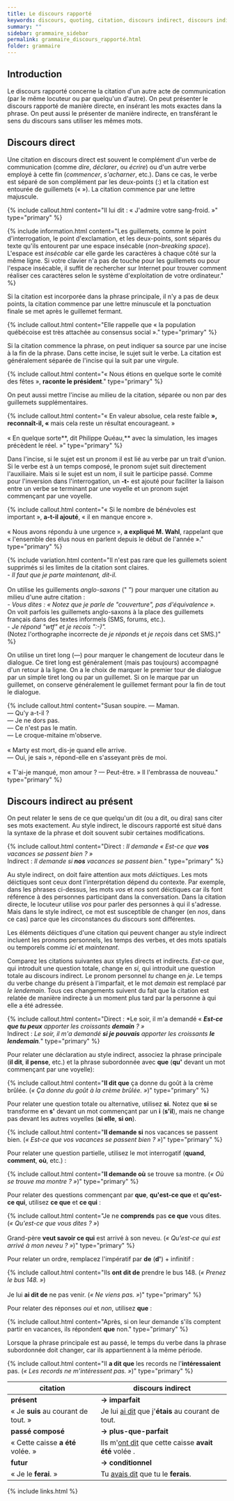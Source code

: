 ```yaml
---
title: Le discours rapporté
keywords: discours, quoting, citation, discours indirect, discours indirect, discours rapporté
summary: ""
sidebar: grammaire_sidebar
permalink: grammaire_discours_rapporté.html
folder: grammaire
---
```


## Introduction

Le discours rapporté concerne la citation d'un autre acte de communication (par le même locuteur ou par quelqu'un d'autre). On peut présenter le discours rapporté de manière directe, en insérant les mots exactes dans la phrase. On peut aussi le présenter de manière indirecte, en transférant le sens du discours sans utiliser les mêmes mots.

## Discours direct

Une citation en discours direct est souvent le complément d'un verbe de communication (comme *dire*, *déclarer*, ou *écrire*) ou d'un autre verbe employé à cette fin (*commencer*, *s'acharner*, etc.). Dans ce cas, le verbe est séparé de son complément par les deux-points (:) et la citation est entourée de guillemets («&nbsp;»). La citation commence par une lettre majuscule.

{% include callout.html content="Il lui dit : «&nbsp;J'admire votre sang-froid.&nbsp;»" type="primary" %}

{% include information.html content="Les guillemets, comme le point d'interrogation, le point d'exclamation, et les deux-points, sont séparés du texte qu'ils entourent par une espace insécable (*non-breaking space*). L'espace est *insécable* car elle garde les caractères à chaque côté sur la même ligne. Si votre clavier n'a pas de touche pour les guillemets ou pour l'espace insécable, il suffit de rechercher sur Internet pour trouver comment réaliser ces caractères selon le système d'exploitation de votre ordinateur." %}

Si la citation est incorporée dans la phrase principale, il n'y a pas de deux points, la citation commence par une lettre minuscule et la ponctuation finale se met après le guillemet fermant.

{% include callout.html content="Elle rappelle que «&nbsp;la population québécoise est très attachée au consensus social&nbsp;»." type="primary" %}

Si la citation commence la phrase, on peut indiquer sa source par une incise à la fin de la phrase. Dans cette incise, le sujet suit le verbe. La citation est généralement séparée de l'incise qui la suit par une virgule.

{% include callout.html content="«&nbsp;Nous étions en quelque sorte le comité des fêtes&nbsp;», **raconte le président**." type="primary" %}

On peut aussi mettre l'incise au milieu de la citation, séparée ou non par des guillemets supplémentaires.

{% include callout.html content="«&nbsp;En valeur absolue, cela reste faible&nbsp;**», reconnaît-il, «**&nbsp;mais cela reste un résultat encourageant.&nbsp;»<br/><br/>«&nbsp;En quelque sorte**, dit Philippe Quéau,** avec la simulation, les images précèdent le réel.&nbsp;»" type="primary" %}

Dans l'incise, si le sujet est un pronom il est lié au verbe par un trait d'union. Si le verbe est à un temps composé, le pronom sujet suit directement l'auxiliaire. Mais si le sujet est un nom, il suit le participe passé. Comme pour l'inversion dans l'interrogation, un **-t-** est ajouté pour faciliter la liaison entre un verbe se terminant par une voyelle et un pronom sujet commençant par une voyelle.

{% include callout.html content="«&nbsp;Si le nombre de bénévoles est important&nbsp;», **a-t-il ajouté**, «&nbsp;il en manque encore&nbsp;».<br/><br/>«&nbsp;Nous avons répondu à une urgence&nbsp;», **a expliqué M. Wahl**, rappelant que «&nbsp;l'ensemble des élus nous en parlent depuis le début de l'année&nbsp;»." type="primary" %}

{% include variation.html content="Il n'est pas rare que les guillemets soient supprimés si les limites de la citation sont claires.<br/>- *Il faut que je parte maintenant, dit-il.*<br/><br/>On utilise les guillements *anglo-saxons* (\" &#8221;) pour marquer une citation au milieu d'une autre citation&nbsp;:<br/>*- Vous dites&nbsp;: «&nbsp;Notez que je parle de \"couverture\", pas d'équivalence&nbsp;».*<br/>On voit parfois les guillemets anglo-saxons à la place des guillemets français dans des textes informels (SMS, forums, etc.).<br/>- *Je répond \"wtf\" et je recois \":-)\".*<br/>(Notez l'orthographe incorrecte de *je réponds* et *je reçois* dans cet SMS.)" %}

On utilise un tiret long (—) pour marquer le changement de locuteur dans le dialogue. Ce tiret long est généralement (mais pas toujours) accompagné d'un retour à la ligne. On a le choix de marquer le premier tour de dialogue par un simple tiret long ou par un guillemet. Si on le marque par un guillemet, on conserve généralement le guillemet fermant pour la fin de tout le dialogue.

{% include callout.html content="Susan soupire. — Maman.<br/>— Qu'y a-t-il&nbsp;?<br/>— Je ne dors pas.<br/>— Ce n'est pas le matin.<br/>— Le croque-mitaine m'observe.<br/><br/>«&nbsp;Marty est mort, dis-je quand elle arrive.<br/>— Oui, je sais&nbsp;», répond-elle en s'asseyant près de moi.<br/><br/>«&nbsp;T'ai-je manqué, mon amour&nbsp;? — Peut-être.&nbsp;» Il l'embrassa de nouveau." type="primary" %}

## Discours indirect au présent

On peut relater le sens de ce que quelqu'un dit (ou a dit, ou dira) sans citer ses mots exactement. Au style indirect, le discours rapporté est situé dans la syntaxe de la phrase et doit souvent subir certaines modifications.

{% include callout.html content="Direct : *Il demande «&nbsp;Est-ce que **vos** vacances se passent bien&nbsp;?&nbsp;»*<br/>Indirect : *Il demande si **nos** vacances se passent bien.*" type="primary" %}

Au style indirect, on doit faire attention aux mots *déictiques*. Les mots déictiques sont ceux dont l'interprétation dépend du contexte. Par exemple, dans les phrases ci-dessus, les mots *vos* et *nos* sont déictiques car ils font référence à des personnes participant dans la conversation. Dans la citation directe, le locuteur utilise *vos* pour parler des personnes à qui il s'adresse. Mais dans le style indirect, ce mot est susceptible de changer (en *nos*, dans ce cas) parce que les circonstances du discours sont différentes.

Les éléments déictiques d'une citation qui peuvent changer au style indirect incluent les pronoms personnels, les temps des verbes, et des mots spatials ou temporels comme *ici* et *maintenant*.

Comparez les citations suivantes aux styles directs et indirects. *Est-ce que*, qui introduit une question totale, change en *si*, qui introduit une question totale au discours indirect. Le pronom personnel *tu* change en *je*. Le temps du verbe change du présent à l'imparfait, et le mot *demain* est remplacé par *le lendemain*. Tous ces changements suivent du fait que la citation est relatée de manière indirecte à un moment plus tard par la personne à qui elle a été adressée.

{% include callout.html content="Direct : *Le soir, il m'a demandé «&nbsp;***Est-ce que tu peux** apporter les croissants **demain**&nbsp;?&nbsp;»*<br/>Indirect : *Le soir, il m'a demandé **si je pouvais** apporter les croissants **le lendemain**.*" type="primary" %}

Pour relater une déclaration au style indirect, associez la phrase principale (**il dit**, **il pense**, etc.) et la phrase subordonnée avec **que** (**qu'** devant un mot commençant par une voyelle):

{% include callout.html content="**Il dit que** ça donne du goût à la crème brûlée. (*«&nbsp;Ça donne du goût à la crème brûlée.&nbsp;»*)" type="primary" %}

Pour relater une question totale ou alternative, utilisez **si**. Notez que **si** se transforme en **s'** devant un mot commençant par un **i** (**s'il**), mais ne change pas devant les autres voyelles (**si elle**, **si on**).

{% include callout.html content="**Il demande si** nos vacances se passent bien. (*«&nbsp;Est-ce que vos vacances se passent bien&nbsp;?&nbsp;»*)" type="primary" %}

Pour relater une question partielle, utilisez le mot interrogatif (**quand**, **comment**, **où**, etc.) :

{% include callout.html content="**Il demande où** se trouve sa montre. (*«&nbsp;Où se trouve ma montre&nbsp;?&nbsp;»*)" type="primary" %}

Pour relater des questions commençant par **que**, **qu'est-ce que** et **qu'est-ce qui**, utilisez **ce que** et **ce qui** :

{% include callout.html content="Je ne **comprends** pas **ce que** vous dites. (*«&nbsp;Qu'est-ce que vous dites&nbsp;?&nbsp;»*)<br/><br/>Grand-père **veut savoir ce qui** est arrivé à son neveu. (*«&nbsp;Qu'est-ce qui est arrivé à mon neveu&nbsp;?&nbsp;»*)" type="primary" %}

Pour relater un ordre, remplacez l'impératif par **de** (**d'**) + infinitif :

{% include callout.html content="Ils **ont dit de** prendre le bus 148. (*«&nbsp;Prenez le bus 148.&nbsp;»*)<br/><br/>Je lui **ai dit de** ne pas venir. (*«&nbsp;Ne viens pas.&nbsp;»*)" type="primary" %}

Pour relater des réponses *oui* et *non*, utilisez **que** :

{% include callout.html content="Après, si on leur demande s'ils comptent partir en vacances, ils répondent **que** non." type="primary" %}

Lorsque la phrase principale est au passé, le temps du verbe dans la phrase subordonnée doit changer, car ils appartiennent à la même période.

{% include callout.html content="Il **a dit que** les records ne l'**intéressaient** pas. (*«&nbsp;Les records ne m'intéressent pas.&nbsp;»*)" type="primary" %}

| citation | discours indirect |
|---|---|
| **présent** | **→ imparfait** |
| «&nbsp;Je **suis** au courant de tout.&nbsp;» | Je lui <ins>ai dit</ins> que j'**étais** au courant de tout. |
| **passé composé** | **→ plus-que-parfait** |
| «&nbsp;Cette caisse **a été** volée.&nbsp;» | Ils m'<ins>ont dit</ins> que cette caisse **avait été** volée . |
| **futur** | **→ conditionnel** |
| «&nbsp;Je le **ferai**.&nbsp;» | Tu <ins>avais dit</ins> que tu le **ferais**. |

{% include links.html %}
